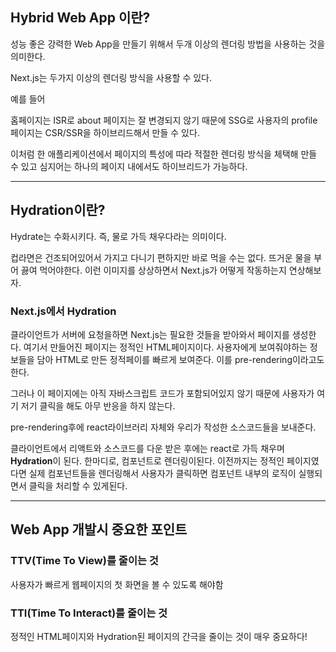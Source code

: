 ## Hybrid Web App 이란?

성능 좋은 강력한 Web App을 만들기 위해서 두개 이상의 렌더링 방법을 사용하는 것을 의미한다.

Next.js는 두가지 이상의 렌더링 방식을 사용할 수 있다.

예를 들어

홈페이지는 ISR로
about 페이지는 잘 변경되지 않기 때문에 SSG로
사용자의 profile페이지는 CSR/SSR을 하이브리드해서 만들 수 있다.

이처럼 한 애플리케이션에서 페이지의 특성에 따라 적절한 렌더링 방식을 체택해 만들 수 있고
심지어는 하나의 페이지 내에서도 하이브리드가 가능하다.

---

## Hydration이란?

Hydrate는 수화시키다. 즉, 물로 가득 채우다라는 의미이다.

컵라면은 건조되어있어서 가지고 다니기 편하지만 바로 먹을 수는 없다. 뜨거운 물을 부어 끓여 먹어야한다. 이런 이미지를 상상하면서 Next.js가 어떻게 작동하는지 연상해보자.

### Next.js에서 Hydration

클라이언트가 서버에 요청을하면
Next.js는 필요한 것들을 받아와서 페이지를 생성한다.
여기서 만들어진 페이지는 정적인 HTML페이지이다. 사용자에게 보여줘야하는 정보들을 담아 HTML로 만든 정적페이를 빠르게 보여준다.
이를 pre-rendering이라고도 한다.

그러나 이 페이지에는 아직 자바스크립트 코드가 포함되어있지 않기 때문에 사용자가 여기 저기 클릭을 해도 아무 반응을 하지 않는다.

pre-rendering후에 react라이브러리 자체와 우리가 작성한 소스코드들을 보내준다.

클라이언트에서 리액트와 소스코드를 다운 받은 후에는 react로 가득 채우며 **Hydration**이 된다.
한마디로, 컴포넌트로 렌더링이된다. 이전까지는 정적인 페이지였다면 실제 컴포넌트들을 렌더링해서 사용자가 클릭하면 컴포넌트 내부의 로직이 실행되면서 클릭을 처리할 수 있게된다.

---

## Web App 개발시 중요한 포인트

### TTV(Time To View)를 줄이는 것

사용자가 빠르게 웹페이지의 첫 화면을 볼 수 있도록 해야함

### TTI(Time To Interact)를 줄이는 것

정적인 HTML페이지와 Hydration된 페이지의 간극을 줄이는 것이 매우 중요하다!
